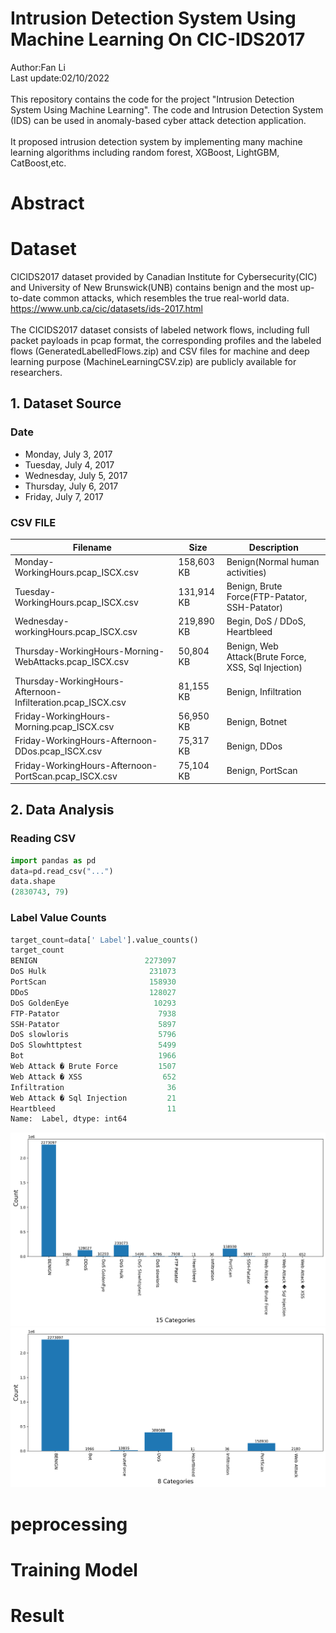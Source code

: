 # Intrusion Detection System Using Machine Learning On CIC-IDS2017
Author:Fan Li<br/>
Last update:02/10/2022<br/>
<br/>
This repository contains the code for the project "Intrusion Detection System Using Machine Learning". The code and Intrusion Detection System (IDS) can be used in anomaly-based cyber attack detection application.<br/>
</br>
It proposed intrusion detection system by implementing many machine learning algorithms including random forest, XGBoost, LightGBM, CatBoost,etc.<br/>
# Abstract
# Dataset
CICIDS2017 dataset provided by Canadian Institute for Cybersecurity(CIC) and University of New Brunswick(UNB) contains benign and the most up-to-date common attacks, which resembles the true real-world data. https://www.unb.ca/cic/datasets/ids-2017.html<br/>
<br/>
The CICIDS2017 dataset consists of labeled network flows, including full packet payloads in pcap format, the corresponding profiles and the labeled flows (GeneratedLabelledFlows.zip) and CSV files for machine and deep learning purpose (MachineLearningCSV.zip) are publicly available for researchers.<br/>
## 1. Dataset Source
### Date
- Monday, July 3, 2017
- Tuesday, July 4, 2017
- Wednesday, July 5, 2017
- Thursday, July 6, 2017
- Friday, July 7, 2017
### CSV FILE
| Filename | Size | Description |
| -------- | ---- | ----------- |
| Monday-WorkingHours.pcap_ISCX.csv | 158,603 KB | Benign(Normal human activities) |
| Tuesday-WorkingHours.pcap_ISCX.csv | 131,914 KB | Benign, Brute Force(FTP-Patator, SSH-Patator) |
| Wednesday-workingHours.pcap_ISCX.csv | 219,890 KB | Begin, DoS / DDoS, Heartbleed |
| Thursday-WorkingHours-Morning-WebAttacks.pcap_ISCX.csv | 50,804 KB | Benign, Web Attack(Brute Force, XSS, Sql Injection) |
| Thursday-WorkingHours-Afternoon-Infilteration.pcap_ISCX.csv | 81,155 KB | Benign, Infiltration |
| Friday-WorkingHours-Morning.pcap_ISCX.csv | 56,950 KB | Benign, Botnet |
| Friday-WorkingHours-Afternoon-DDos.pcap_ISCX.csv | 75,317 KB | Benign, DDos  |
| Friday-WorkingHours-Afternoon-PortScan.pcap_ISCX.csv | 75,104 KB | Benign, PortScan |
## 2. Data Analysis
### Reading CSV
```python
import pandas as pd
data=pd.read_csv("...")
data.shape
(2830743, 79)
```
### Label Value Counts
```python
target_count=data[' Label'].value_counts()
target_count
BENIGN                        2273097
DoS Hulk                       231073
PortScan                       158930
DDoS                           128027
DoS GoldenEye                   10293
FTP-Patator                      7938
SSH-Patator                      5897
DoS slowloris                    5796
DoS Slowhttptest                 5499
Bot                              1966
Web Attack � Brute Force         1507
Web Attack � XSS                  652
Infiltration                       36
Web Attack � Sql Injection         21
Heartbleed                         11
Name:  Label, dtype: int64
```
![15categories](https://raw.githubusercontent.com/CSFanLi/IDS/main/images/15categories.png)
<br/>
![8categories](https://raw.githubusercontent.com/CSFanLi/IDS/main/images/8categories.png)
# peprocessing
# Training Model
# Result
